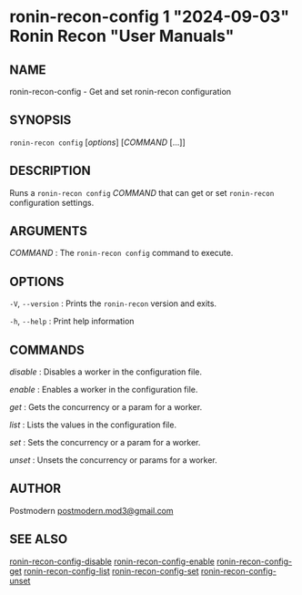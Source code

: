 # ronin-recon-config 1 "2024-09-03" Ronin Recon "User Manuals"

## NAME

ronin-recon-config - Get and set ronin-recon configuration

## SYNOPSIS

`ronin-recon config` [*options*] [*COMMAND* [...]]

## DESCRIPTION

Runs a `ronin-recon config` *COMMAND* that can get or set `ronin-recon`
configuration settings.

## ARGUMENTS

*COMMAND*
: The `ronin-recon config` command to execute.

## OPTIONS

`-V`, `--version`
: Prints the `ronin-recon` version and exits.

`-h`, `--help`
: Print help information

## COMMANDS

*disable*
: Disables a worker in the configuration file.

*enable*
: Enables a worker in the configuration file.

*get*
: Gets the concurrency or a param for a worker.

*list*
: Lists the values in the configuration file.

*set*
: Sets the concurrency or a param for a worker.

*unset*
: Unsets the concurrency or params for a worker.

## AUTHOR

Postmodern <postmodern.mod3@gmail.com>

## SEE ALSO

[ronin-recon-config-disable](ronin-recon-config-disable.1.md) [ronin-recon-config-enable](ronin-recon-config-enable.1.md) [ronin-recon-config-get](ronin-recon-config-get.1.md) [ronin-recon-config-list](ronin-recon-config-list.1.md) [ronin-recon-config-set](ronin-recon-config-set.1.md) [ronin-recon-config-unset](ronin-recon-config-unset.1.md)
